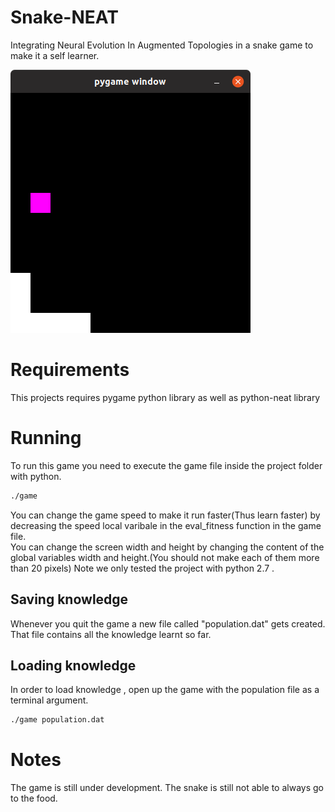 # Snake-NEAT
Integrating Neural Evolution In Augmented Topologies in a snake game to make it a self learner.

![](./screen_shot_1.png)


# Requirements
This projects requires pygame python library as well as python-neat library

# Running
To run this game you need to execute the game file inside the project folder with python.  
```bash
./game
```
You can change the game speed to make it run faster(Thus learn faster) by decreasing the speed local varibale in the eval_fitness function in the game file.  
You can change the screen width and height by changing the content of the global variables width and height.(You should not make each of them more than 20 pixels)
Note we only tested the project with python 2.7 .

## Saving knowledge
Whenever you quit the game a new file called "population.dat" gets created. That file contains all the knowledge learnt so far.
## Loading knowledge
In order to load knowledge , open up the game with the population file as a terminal argument.
```bash
./game population.dat
```

# Notes
The game is still under development. The snake is still not able to always go to the food.

